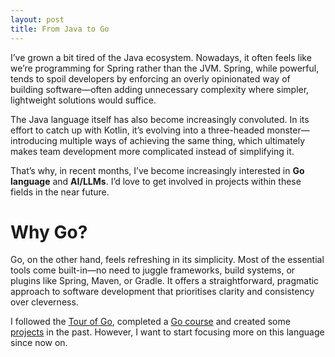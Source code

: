 ```yaml
---
layout: post
title: From Java to Go
---
```


I’ve grown a bit tired of the Java ecosystem. Nowadays, it often feels like we’re programming for Spring rather than the JVM. Spring, while powerful, tends to spoil developers by enforcing an overly opinionated way of building software—often adding unnecessary complexity where simpler, lightweight solutions would suffice.

The Java language itself has also become increasingly convoluted. In its effort to catch up with Kotlin, it’s evolving into a three-headed monster—introducing multiple ways of achieving the same thing, which ultimately makes team development more complicated instead of simplifying it.

That’s why, in recent months, I’ve become increasingly interested in **Go language** and **AI/LLMs**. I’d love to get involved in projects within these fields in the near future.

# Why Go?

Go, on the other hand, feels refreshing in its simplicity. Most of the essential tools come built-in—no need to juggle frameworks, build systems, or plugins like Spring, Maven, or Gradle. It offers a straightforward, pragmatic approach to software development that prioritises clarity and consistency over cleverness.

I followed the [Tour of Go](https://go.dev/tour/welcome/1), completed a [Go course](https://www.linkedin.com/learning/certificates/9e85825cfa3b72a6cb3690bec0770af2878327e514aa636f93e915559c867c25?accountId=190487953&u=190487953&success=true&authUUID=VZrWt4MHSKi3YVWwvMgMOg%3D%3D) and created some [projects](https://github.com/alexcuesta/go-weather) in the past. However, I want to start focusing more on this language since now on.

